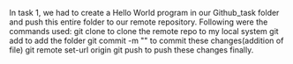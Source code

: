 In task 1, we had to create a Hello World program in our Github_task folder and push this entire folder to our remote repository. Following were the commands used:
git clone to clone the remote repo to my local system
git add to add the folder 
git commit -m "<message>" to commit these changes(addition of file)
git remote set-url origin <repo path with personal access token>
git push to push these changes finally.
